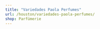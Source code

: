```yaml
---
title: "Variedades Paola Perfumes"
url: /houston/variedades-paola-perfumes/
shop: Parfümerie
---
```

